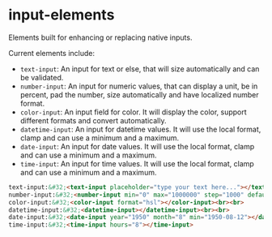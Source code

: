 # input-elements
Elements built for enhancing or replacing native inputs.

Current elements include:
* `text-input`: An input for text or else, that will size automatically and can be validated.
* `number-input`: An input for numeric values, that can display a unit, be in percent, pad the number, size automatically and have localized number format.
* `color-input`: An input field for color. It will display the color, support different formats and convert automatically.
* `datetime-input`: An input for datetime values. It will use the local format, clamp and can use a minimum and a maximum.
* `date-input`: An input for date values. It will use the local format, clamp and can use a minimum and a maximum.
* `time-input`: An input for time values. It will use the local format, clamp and can use a minimum and a maximum.

<!--
```
<custom-element-demo>
  <template>
    <script src="../webcomponentsjs/webcomponents-lite.js"></script>
    <link rel="import" href="../text-input/text-input.html">
    <link rel="import" href="../number-input/number-input.html">
    <link rel="import" href="../color-input/color-input.html">
    <link rel="import" href="../datetime-input/datetime-input.html">

    <dom-bind>
      <template is="dom-bind">
        <custom-style>
          <style is="custom-style">
            html {
              font-family: 'Roboto', 'Noto', 'Source Sans Pro', sans-serif;
            }
          </style>
        </custom-style>

        <next-code-block></next-code-block>
      </template>
    </dom-bind>
  </template>
</custom-element-demo>
```
-->
```html
text-input:&#32;<text-input placeholder="type your text here..."></text-input><br><br>
number-input:&#32;<number-input min="0" max="1000000" step="1000" default="12345" pad-length="8"></number-input><br><br>
color-input:&#32;<color-input format="hsl"></color-input><br><br>
datetime-input:&#32;<datetime-input></datetime-input><br><br>
date-input:&#32;<date-input year="1950" month="8" min="1950-08-12"></date-input><br><br>
time-input:&#32;<time-input hours="8"></time-input>
```
